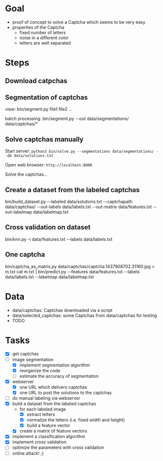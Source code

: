 # Goal

- proof of concept to solve a Captcha which seems to be very easy
- properties of the Captcha
  - fixed number of letters
  - noise in a different color
  - letters are well separated

# Steps

## Download catpchas

## Segmentation of captchas

view:
bin/segment.py file1 file2 ...

batch processing:
bin/segment.py --out data/segmentations/ data/captchas/*

## Solve captchas manually

Start server: `python3 bin/solve.py --segmentations data/segmentations/ --db data/solutions.txt`

Open web browser: `http://localhost:8000`

Solve the captchas...

## Create a dataset from the labeled captchas

bin/build_dataset.py --labeled data/solutions.txt --captchapath data/captchas/ --out-labels data/labels.txt --out-matrix data/features.txt --out-labelmap data/labelmap.txt

## Cross validation on dataset

bin/knn.py -i data/features.txt --labels data/labels.txt

## One captcha

bin/captcha_as_matrix.py data/captchas/captcha.1437908702.31160.jpg > m.txt
cat m.txt | bin/predict.py --features data/features.txt --labels data/labels.txt --labelmap data/labelmap.txt

# Data

- data/captchas: Captchas downloaded via a script
- data/selected_captchas: some Captchas from data/captchas for testing
- TODO

# Tasks

- [x] get captchas
- [ ] image segmentation
  - [x] implement segmentation algorithm
  - [x] reorganize the code
  - [ ] estimate the accuracy of segmentation
- [x] webserver
  - [x] one URL which delivers captchas
  - [x] one URL to post the solutions to the captchas
- [ ] do manual labeling via webserver
- [x] build a dataset from the labeled captchas
  - for each labeled image
    - [x] extract letters
    - [x] normalize the letters (i.e. fixed width and height)
    - [x] build a feature vector
  - [x] create a matrix of feature vectors
- [x] implement a classification algorithm
- [x] implement cross validation
- [ ] optimize the parameters with cross validation
- [ ] online attack! ;)
